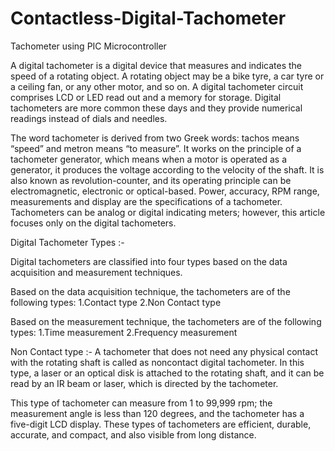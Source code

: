 # Contactless-Digital-Tachometer
Tachometer using PIC Microcontroller

A digital tachometer is a digital device that measures and indicates the speed of a rotating object. A rotating object may be a bike tyre, a car tyre or a ceiling fan, or any other motor, and so on. A digital tachometer circuit comprises LCD or LED read out and a memory for storage. Digital tachometers are more common these days and they provide numerical readings instead of dials and needles.

The word tachometer is derived from two Greek words: tachos means “speed” and metron means “to measure”. It works on the principle of a tachometer generator, which means when a motor is operated as a generator, it produces the voltage according to the velocity of the shaft. It is also known as revolution-counter, and its operating principle can be electromagnetic, electronic or optical-based. Power, accuracy, RPM range, measurements and display are the specifications of a tachometer. Tachometers can be analog or digital indicating meters; however, this article focuses only on the digital tachometers.

Digital Tachometer Types :-

Digital tachometers are classified into four types based on the data acquisition and measurement techniques.

Based on the data acquisition technique, the tachometers are of the following types:
1.Contact type
2.Non Contact type

Based on the measurement technique, the tachometers are of the following types:
1.Time measurement
2.Frequency measurement

Non Contact type :-
A tachometer that does not need any physical contact with the rotating shaft is called as noncontact digital tachometer. In this type, a laser or an optical disk is attached to the rotating shaft, and it can be read by an IR beam or laser, which is directed by the tachometer.

This type of tachometer can measure from 1 to 99,999 rpm; the measurement angle is less than 120 degrees, and the tachometer has a five-digit LCD display. These types of tachometers are efficient, durable, accurate, and compact, and also visible from long distance.
